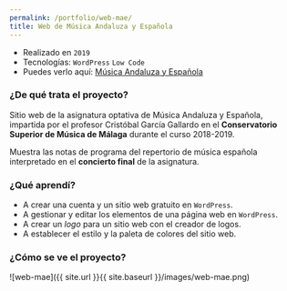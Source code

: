 ```yaml
---
permalink: /portfolio/web-mae/
title: Web de Música Andaluza y Española
---
```


* Realizado en `2019`
* Tecnologías: `WordPress` `Low Code`
* Puedes verlo aquí: [Música Andaluza y Española](musicaandaluzayespanola.wordpress.com)

### ¿De qué trata el proyecto?

Sitio web de la asignatura optativa de Música Andaluza y Española, impartida por el profesor Cristóbal García Gallardo en el **Conservatorio Superior de Música de Málaga** durante el curso 2018-2019. 

Muestra las notas de programa del repertorio de música española interpretado en el **concierto final** de la asignatura.

### ¿Qué aprendí?

- A crear una cuenta y un sitio web gratuito en `WordPress`.
- A gestionar y editar los elementos de una página web en `WordPress`.
- A crear un *logo* para un sitio web con el creador de logos.
- A establecer el estilo y la paleta de colores del sitio web.

### ¿Cómo se ve el proyecto?

![web-mae]({{ site.url }}{{ site.baseurl }}/images/web-mae.png)
